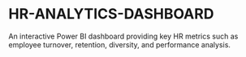# HR-ANALYTICS-DASHBOARD
An interactive Power BI dashboard providing key HR metrics such as employee turnover, retention, diversity, and performance analysis.
